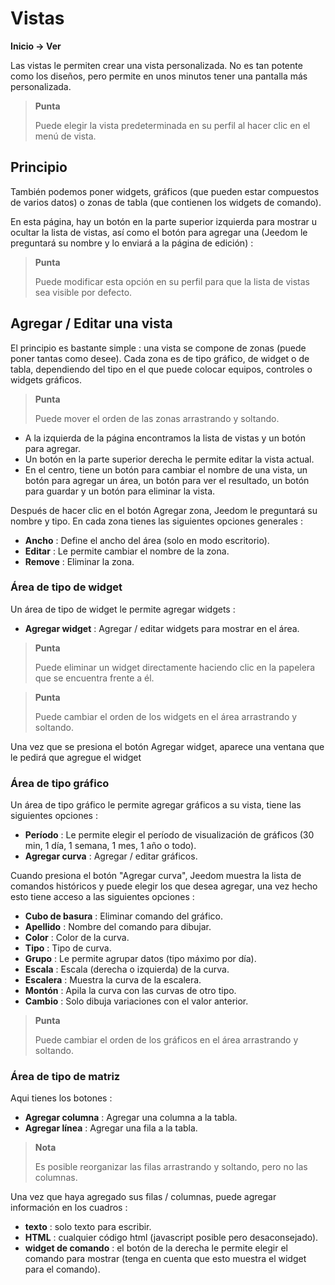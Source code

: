 # Vistas
**Inicio → Ver**

Las vistas le permiten crear una vista personalizada.
No es tan potente como los diseños, pero permite en unos minutos tener una pantalla más personalizada.

> **Punta**
>
> Puede elegir la vista predeterminada en su perfil al hacer clic en el menú de vista.

## Principio

También podemos poner widgets, gráficos (que pueden estar compuestos de varios datos) o zonas de tabla (que contienen los widgets de comando).

En esta página, hay un botón en la parte superior izquierda para mostrar u ocultar la lista de vistas, así como el botón para agregar una (Jeedom le preguntará su nombre y lo enviará a la página de edición) :

> **Punta**
>
> Puede modificar esta opción en su perfil para que la lista de vistas sea visible por defecto.

## Agregar / Editar una vista

El principio es bastante simple : una vista se compone de zonas (puede poner tantas como desee). Cada zona es de tipo gráfico, de widget o de tabla, dependiendo del tipo en el que puede colocar equipos, controles o widgets gráficos.

> **Punta**
>
> Puede mover el orden de las zonas arrastrando y soltando.

- A la izquierda de la página encontramos la lista de vistas y un botón para agregar.
- Un botón en la parte superior derecha le permite editar la vista actual.
- En el centro, tiene un botón para cambiar el nombre de una vista, un botón para agregar un área, un botón para ver el resultado, un botón para guardar y un botón para eliminar la vista.

Después de hacer clic en el botón Agregar zona, Jeedom le preguntará su nombre y tipo.
En cada zona tienes las siguientes opciones generales :

- **Ancho** : Define el ancho del área (solo en modo escritorio).
- **Editar** : Le permite cambiar el nombre de la zona.
- **Remove** : Eliminar la zona.

### Área de tipo de widget

Un área de tipo de widget le permite agregar widgets :

- **Agregar widget** : Agregar / editar widgets para mostrar en el área.

> **Punta**
>
> Puede eliminar un widget directamente haciendo clic en la papelera que se encuentra frente a él.

> **Punta**
>
> Puede cambiar el orden de los widgets en el área arrastrando y soltando.

Una vez que se presiona el botón Agregar widget, aparece una ventana que le pedirá que agregue el widget

### Área de tipo gráfico

Un área de tipo gráfico le permite agregar gráficos a su vista, tiene las siguientes opciones :

- **Período** : Le permite elegir el período de visualización de gráficos (30 min, 1 día, 1 semana, 1 mes, 1 año o todo).
- **Agregar curva** : Agregar / editar gráficos.

Cuando presiona el botón &quot;Agregar curva&quot;, Jeedom muestra la lista de comandos históricos y puede elegir los que desea agregar, una vez hecho esto tiene acceso a las siguientes opciones :

- **Cubo de basura** : Eliminar comando del gráfico.
- **Apellido** : Nombre del comando para dibujar.
- **Color** : Color de la curva.
- **Tipo** : Tipo de curva.
- **Grupo** : Le permite agrupar datos (tipo máximo por día).
- **Escala** : Escala (derecha o izquierda) de la curva.
- **Escalera** : Muestra la curva de la escalera.
- **Montón** : Apila la curva con las curvas de otro tipo.
- **Cambio** : Solo dibuja variaciones con el valor anterior.

> **Punta**
>
> Puede cambiar el orden de los gráficos en el área arrastrando y soltando.

### Área de tipo de matriz

Aqui tienes los botones :

- **Agregar columna** : Agregar una columna a la tabla.
- **Agregar línea** : Agregar una fila a la tabla.

> **Nota**
>
> Es posible reorganizar las filas arrastrando y soltando, pero no las columnas.

Una vez que haya agregado sus filas / columnas, puede agregar información en los cuadros :

- **texto** : solo texto para escribir.
- **HTML** : cualquier código html (javascript posible pero desaconsejado).
- **widget de comando** : el botón de la derecha le permite elegir el comando para mostrar (tenga en cuenta que esto muestra el widget para el comando).


